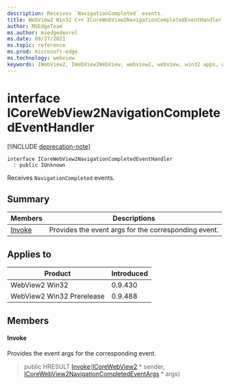 ```yaml
---
description: Receives `NavigationCompleted` events.
title: WebView2 Win32 C++ ICoreWebView2NavigationCompletedEventHandler
author: MSEdgeTeam
ms.author: msedgedevrel
ms.date: 09/27/2021
ms.topic: reference
ms.prod: microsoft-edge
ms.technology: webview
keywords: IWebView2, IWebView2WebView, webview2, webview, win32 apps, win32, edge, ICoreWebView2, ICoreWebView2Controller, browser control, edge html, ICoreWebView2NavigationCompletedEventHandler
---
```


# interface ICoreWebView2NavigationCompletedEventHandler

[!INCLUDE [deprecation-note](../includes/deprecation-note.md)]

```
interface ICoreWebView2NavigationCompletedEventHandler
  : public IUnknown
```

Receives `NavigationCompleted` events.

## Summary

 Members                        | Descriptions
--------------------------------|---------------------------------------------
[Invoke](#invoke) | Provides the event args for the corresponding event.

## Applies to

Product                         | Introduced
--------------------------------|---------------------------------------------
WebView2 Win32            |    0.9.430
WebView2 Win32 Prerelease |    0.9.488

## Members

#### Invoke

Provides the event args for the corresponding event.

> public HRESULT [Invoke](#invoke)([ICoreWebView2](icorewebview2.md) * sender, [ICoreWebView2NavigationCompletedEventArgs](icorewebview2navigationcompletedeventargs.md) * args)

